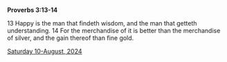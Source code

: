 **Proverbs 3:13-14**

13 Happy is the man that findeth wisdom, and the man that getteth understanding. 14 For the merchandise of it is better than the merchandise of silver, and the gain thereof than fine gold.

[Saturday 10-August, 2024](https://getbible.life/kjv/Proverbs/3/13-14)

